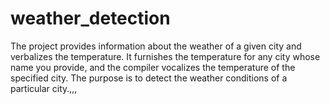 # weather_detection

The project provides information about the weather of a given city and verbalizes the temperature. It furnishes the temperature for any city whose name you provide, and the compiler vocalizes the temperature of the specified city. The purpose is to detect the weather conditions of a particular city.,,,







